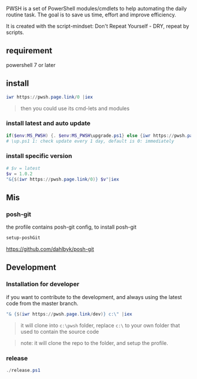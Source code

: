 PWSH is a set of PowerShell modules/cmdlets to help automating the daily routine task.
The goal is to save us time, effort and improve efficiency.

It is created with the script-mindset: Don't Repeat Yourself - DRY, repeat by scripts.
## requirement
powershell 7 or later

## install
```powershell
iwr https://pwsh.page.link/0 |iex
```

> then you could use its cmd-lets and modules


### install latest and auto update
```powershell
if($env:MS_PWSH) {. $env:MS_PWSH\upgrade.ps1} else {iwr https://pwsh.page.link/0|iex}
# \up.ps1 1: check update every 1 day, default is 0: immediately
```
### install specific version
```powershell
# $v = latest
$v = 1.0.2
"&{$(iwr https://pwsh.page.link/0)} $v"|iex
```



## Mis
### posh-git
the profile contains posh-git config, to install posh-git
```powershell
setup-poshGit
```
https://github.com/dahlbyk/posh-git

## Development

### Installation for developer
if you want to contribute to the development, and always using the latest code from the master branch.

```powershell
"& {$(iwr https://pwsh.page.link/dev)} c:\" |iex
```
> it will clone into `c:\pwsh` folder, replace `c:\` to your own folder that used to contain the source code

> note: it will clone the repo to the folder, and setup the profile.

### release
```powershell
./release.ps1
```
